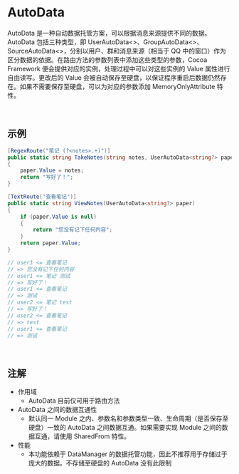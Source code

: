 # AutoData

AutoData 是一种自动数据托管方案，可以根据消息来源提供不同的数据。AutoData 包括三种类型，即 UserAutoData<>、GroupAutoData<>、SourceAutoData<>，分别以用户、群和消息来源（相当于 QQ 中的窗口）作为区分数据的依据。在路由方法的参数列表中添加这些类型的参数，Cocoa Framework 便会提供对应的实例，处理过程中可以对这些实例的 Value 属性进行自由读写。更改后的 Value 会被自动保存至硬盘，以保证程序重启后数据仍然存在。如果不需要保存至硬盘，可以为对应的参数添加 MemoryOnlyAttribute 特性。

<br>

## 示例
```C#
[RegexRoute("笔记 (?<notes>.+)")]
public static string TakeNotes(string notes, UserAutoData<string?> paper)
{
    paper.Value = notes;
    return "写好了！";
}

[TextRoute("查看笔记")]
public static string ViewNotes(UserAutoData<string?> paper)
{
    if (paper.Value is null)
    {
        return "您没有记下任何内容";
    }
    return paper.Value;
}

// user1 <= 查看笔记
// => 您没有记下任何内容
// user1 <= 笔记 测试
// => 写好了！
// user1 <= 查看笔记
// => 测试
// user2 <= 笔记 test
// => 写好了！
// user2 <= 查看笔记
// => test
// user1 <= 查看笔记
// => 测试
```

<br>

## 注解
- 作用域
    - AutoData 目前仅可用于路由方法
- AutoData 之间的数据互通性
    - 默认同一 Module 之内、参数名和参数类型一致、生命周期（是否保存至硬盘）一致的 AutoData 之间数据互通。如果需要实现 Module 之间的数据互通，请使用 SharedFrom 特性。
- 性能
    - 本功能依赖于 DataManager 的数据托管功能，因此不推荐用于存储过于庞大的数据。不存储至硬盘的 AutoData 没有此限制